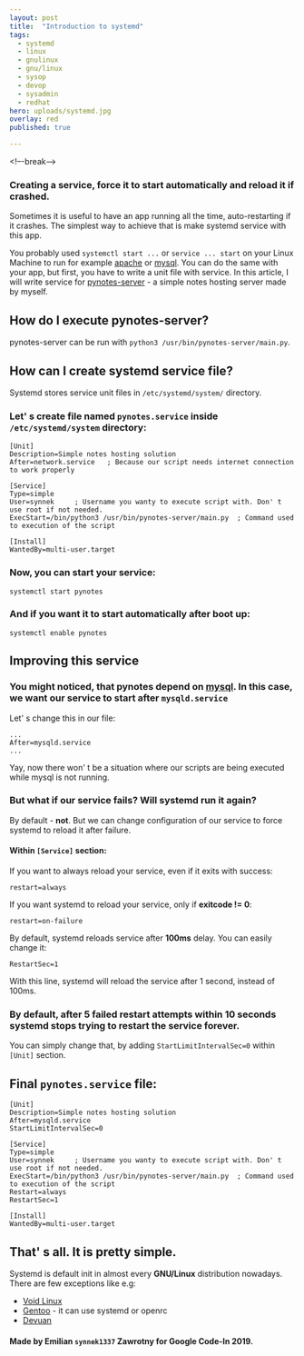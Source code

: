 ```yaml
---
layout: post
title:  "Introduction to systemd"
tags:
  - systemd
  - linux
  - gnulinux
  - gnu/linux
  - sysop
  - devop
  - sysadmin
  - redhat
hero: uploads/systemd.jpg
overlay: red
published: true

---
```

<!–-break-–>

### Creating a service, force it to start automatically and reload it if crashed.

Sometimes it is useful to have an app running all the time, auto-restarting if it crashes. The simplest way to achieve that is make systemd service with this app.

You probably used ```systemctl start ...``` or ```service ... start``` on your Linux Machine to run for example [apache](https://httpd.apache.org/) or [mysql](https://www.mysql.com/).
You can do the same with your app, but first, you have to write a unit file with service.
In this article, I will write service for [pynotes-server](https://github.com/synnek1337/pynotes-server) - a simple notes hosting server made by myself.

## How do I execute pynotes-server?
pynotes-server can be run with ```python3 /usr/bin/pynotes-server/main.py```.

## How can I create systemd service file?
Systemd stores service unit files in ```/etc/systemd/system/``` directory.
### Let' s create file named `pynotes.service` inside `/etc/systemd/system` directory:
```
[Unit]
Description=Simple notes hosting solution
After=network.service   ; Because our script needs internet connection to work properly

[Service]
Type=simple
User=synnek     ; Username you wanty to execute script with. Don' t use root if not needed.
ExecStart=/bin/python3 /usr/bin/pynotes-server/main.py  ; Command used to execution of the script

[Install]
WantedBy=multi-user.target
```

### Now, you can start your service:
```
systemctl start pynotes
```

### And if you want it to start automatically after boot up:
```
systemctl enable pynotes
```

## Improving this service
### You might noticed, that pynotes depend on [mysql](https://www.mysql.com/). In this case, we want our service to start after `mysqld.service`
Let' s change this in our file:
```
...
After=mysqld.service
...
```
Yay, now there won' t be a situation where our scripts are being executed while mysql is not running.

### But what if our service fails? Will systemd run it again?
By default - **not**. But we can change configuration of our service to force systemd to reload it after failure.

#### Within `[Service]` section:
If you want to always reload your service, even if it exits with success:
```
restart=always
```
If you want systemd to reload your service, only if **exitcode != 0**:
```
restart=on-failure
```

By default, systemd reloads service after **100ms** delay. You can easily change it:
```
RestartSec=1
```
With this line, systemd will reload the service after 1 second, instead of 100ms.

### By default, after 5 failed restart attempts within 10 seconds systemd stops trying to restart the service forever.
You can simply change that, by adding `StartLimitIntervalSec=0` within `[Unit]` section.

## Final `pynotes.service` file:
```
[Unit]
Description=Simple notes hosting solution
After=mysqld.service
StartLimitIntervalSec=0

[Service]
Type=simple
User=synnek     ; Username you wanty to execute script with. Don' t use root if not needed.
ExecStart=/bin/python3 /usr/bin/pynotes-server/main.py  ; Command used to execution of the script
Restart=always
RestartSec=1

[Install]
WantedBy=multi-user.target
```

## That' s all. It is pretty simple.
Systemd is default init in almost every **GNU/Linux** distribution nowadays. There are few exceptions like e.g:
- [Void Linux](https://voidlinux.org/)
- [Gentoo](https://gentoo.org/) - it can use systemd or openrc
- [Devuan](https://devuan.org/)

#### Made by Emilian `synnek1337` Zawrotny for Google Code-In 2019.